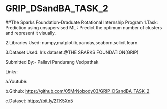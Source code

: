 # GRIP_DSandBA_TASK_2
##The Sparks Foundation-Draduate Rotational Internship Program
1.Task: Prediction using unsupervised ML : Predict the optimum number of clusters and represent it visually.

2.Libraries Used: numpy,matplotilb,pandas,seaborn,sclicit learn.

3.Dataset Used: Iris dataset.@THE SPARKS FOUNDATION(GRIP)

Submitted By:- Pallavi Pandurang Vedpathak

Links:

a.Youtube:

b.Github: https://github.com/05MrNobody03/GRIP_DSandBA_TASK_2

c.Dataset: https://bit.ly/2TK5Xn5
